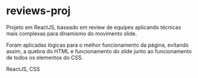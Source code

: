 # reviews-proj
Projeto em ReactJS, baseado em review de equipes aplicando técnicas mais complexas para dinamismo do movimento slide.  

Foram aplicadas lógicas para o melhor funcionamento da página, evitando assim, a quebra do HTML e funcionamento do slide junto ao funcionamento de todos os elementos do CSS.  

ReactJS, CSS
